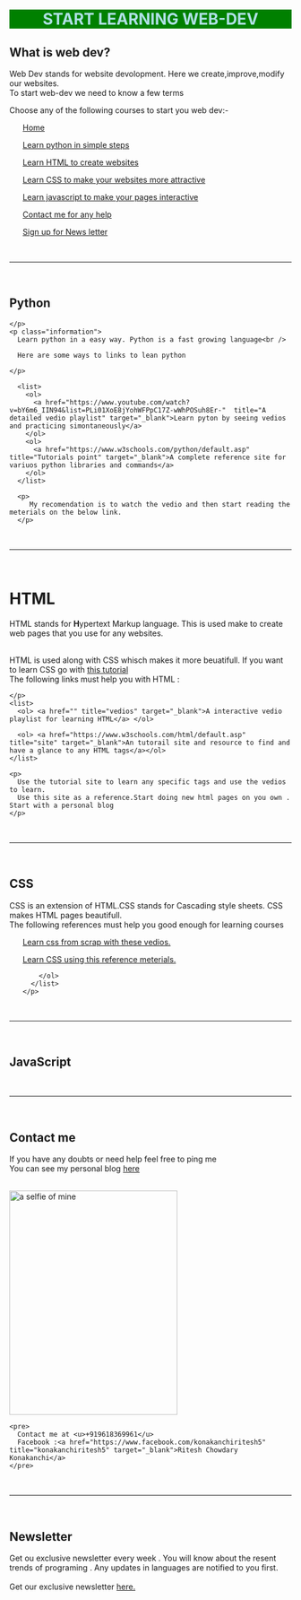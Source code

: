 <!DOCTYPE html>

<html>

<head>
  <title>Education</title>
  <link rel="stylesheet" type="text/css" href="educationsite-css.css" />
  <meta name="description" content="A Collection of Meterials"  />
  <meta name="viewport" content="width=device-width, initial-scale=1.0" />
</head>
<body>
  <div id="#home">

  <h1 style="color:powderblue;background-color:green;text-align:center;" id="home">START LEARNING WEB-DEV</h1>
  <h2>
    What is web dev?
  </h2>
  <p>
     Web Dev stands for website devolopment. Here we create,improve,modify our websites.<br />
     To start web-dev we need to know a few terms<br />


  </p>
  <p>
    Choose any of the following courses to start you web dev:-
  </p>
  <list>
    <ul> <a href="#home" title="Home">Home</a> </ul>
    <ul> <a href="#python" title="Learn Python for any backend related work.">Learn python in simple steps</a> </ul>
    <ul> <a href="#HTML" title="Learn HTML">Learn HTML to create websites</a> </ul>
    <ul> <a href="#CSS" title="Learn CSS">Learn CSS to make your websites more attractive</a> </ul>
    <ul> <a href="#JavaScript" title="Learn JavaScript">Learn javascript to make your pages interactive</a> </ul>
    <ul> <a href="#Contact">Contact me for any help</a></ul>
    <ul> <a href="">Sign up for News letter</a></ul>
  </list>

  </div>

  <br />
  <hr />
  <br />

  <div id="#python">
    <h2 id="python">Python</h2>
    <p>

    </p>
    <p class="information">
      Learn python in a easy way. Python is a fast growing language<br />

      Here are some ways to links to lean python

    </p>

      <list>
        <ol>
          <a href="https://www.youtube.com/watch?v=bY6m6_IIN94&list=PLi01XoE8jYohWFPpC17Z-wWhPOSuh8Er-"  title="A detailed vedio playlist" target="_blank">Learn pyton by seeing vedios and practicing simontaneously</a>
        </ol>
        <ol>
          <a href="https://www.w3schools.com/python/default.asp" title="Tutorials point" target="_blank">A complete reference site for variuos python libraries and commands</a>
        </ol>
      </list>

      <p>
         My recomendation is to watch the vedio and then start reading the meterials on the below link.
      </p>
  </div>

  <br />
  <hr />
  <br />

  <div id="#HTML">
    <h1 id="HTML">HTML</h1>
    <p class="information">
      HTML stands for <b>H</b>ypertext Markup language. This is used make to create web pages that you use for any websites.</p><br />
      HTML is used along with CSS whisch makes it more beuatifull. If you want to learn CSS go with <a href="#CSS" >this tutorial</a><br />
      The following links must help you with HTML :

    </p>
    <list>
      <ol> <a href="" title="vedios" target="_blank">A interactive vedio playlist for learning HTML</a> </ol>

      <ol> <a href="https://www.w3schools.com/html/default.asp" title="site" target="_blank">An tutorail site and resource to find and have a glance to any HTML tags</a></ol>
    </list>

    <p>
      Use the tutorial site to learn any specific tags and use the vedios to learn.
      Use this site as a reference.Start doing new html pages on you own . Start with a personal blog
    </p>


  </div>

  <br />
  <hr />
  <br />

  <div id="#CSS">
    <h2 id="CSS">CSS</h2>
    <p class="information">
      CSS is an extension of HTML.CSS stands for Cascading style sheets. CSS makes HTML pages beautifull.
      <br />
      The following references must help you good enough for learning courses
      <list>
        <ol>
          <a href="" title="vedio tutorials">Learn css from scrap with these vedios.</a>
        </ol>
        <ol>
          <a href="https://www.w3schools.com/css/default.asp" title="Online site">Learn CSS using this reference meterials.</a>

        </ol>
      </list>
    </p>

  </div>

  <br />
  <hr />
  <br>

  <div id="#JavaScript">
    <h2 id="JavaScript">JavaScript</h2>

  </div>

  <br />
  <hr />
  <br />

  <div id="#Contact">
    <h2 id="Contact">Contact me</h2>
    <p class="information">
      If you have any doubts or need help feel free to ping me<br />
      You can see my personal blog <a href="blog.html" title=""="my website" target="_blank">here</a>
    </p>
    <br />
    <img src="images/1.png" alt="a selfie of mine " style="width:300px;height:400px" />

    <pre>
      Contact me at <u>+919618369961</u>
      Facebook :<a href="https://www.facebook.com/konakanchiritesh5" title="konakanchiritesh5" target="_blank">Ritesh Chowdary Konakanchi</a>
    </pre>
  </div>

  <br />
  <hr />
  <br />

  <div id="#newslater">
    <h2>Newsletter</h2>
    <p>
      Get ou exclusive newsletter every week . You will know about the resent trends of programing . Any updates in languages are notified to you first.<br />
      <br />
      Get our exclusive newsletter <a href="newsletter.html" title="subscibe to newsletter">here.</a>
    </p>


  </div>



</body>

</html>
